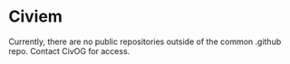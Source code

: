 # Civiem

Currently, there are no public repositories outside of the common .github repo. Contact CivOG for access.
